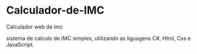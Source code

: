 # Calculador-de-IMC
Calculador web de imc

sistema de calculo de IMC simples, utilizando as liguagens C#, Html, Css e JavaScript.
